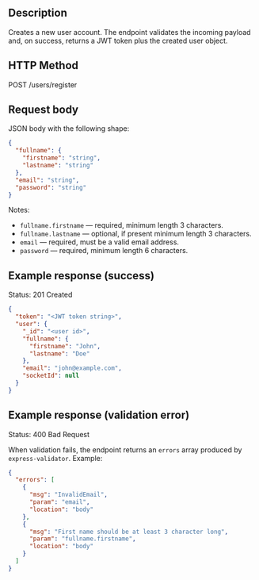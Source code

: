 ## Description

Creates a new user account. The endpoint validates the incoming payload and, on success, returns a JWT token plus the created user object.

## HTTP Method

POST /users/register

## Request body

JSON body with the following shape:

```json
{
  "fullname": {
    "firstname": "string", 
    "lastname": "string"
  },
  "email": "string",
  "password": "string"
}
```

Notes:

- `fullname.firstname` — required, minimum length 3 characters.
- `fullname.lastname` — optional, if present minimum length 3 characters.
- `email` — required, must be a valid email address.
- `password` — required, minimum length 6 characters.

## Example response (success)

Status: 201 Created

```json
{
  "token": "<JWT token string>",
  "user": {
    "_id": "<user id>",
    "fullname": {
      "firstname": "John",
      "lastname": "Doe"
    },
    "email": "john@example.com",
    "socketId": null
  }
}
```

## Example response (validation error)

Status: 400 Bad Request

When validation fails, the endpoint returns an `errors` array produced by `express-validator`. Example:

```json
{
  "errors": [
    {
      "msg": "InvalidEmail",
      "param": "email",
      "location": "body"
    },
    {
      "msg": "First name should be at least 3 character long",
      "param": "fullname.firstname",
      "location": "body"
    }
  ]
}
```
